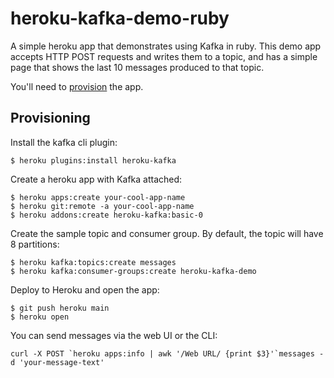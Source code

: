 # heroku-kafka-demo-ruby

A simple heroku app that demonstrates using Kafka in ruby.
This demo app accepts HTTP POST requests and writes them to a topic, and has a simple page that shows the last 10 messages produced to that topic.

You'll need to [provision](#provisioning) the app.

## Provisioning

Install the kafka cli plugin:

```
$ heroku plugins:install heroku-kafka
```

Create a heroku app with Kafka attached:

```
$ heroku apps:create your-cool-app-name
$ heroku git:remote -a your-cool-app-name
$ heroku addons:create heroku-kafka:basic-0
```

Create the sample topic and consumer group. By default, the topic will have 8 partitions:

```
$ heroku kafka:topics:create messages
$ heroku kafka:consumer-groups:create heroku-kafka-demo
```

Deploy to Heroku and open the app:

```
$ git push heroku main
$ heroku open
```

You can send messages via the web UI or the CLI:

```
curl -X POST `heroku apps:info | awk '/Web URL/ {print $3}'`messages -d 'your-message-text'
```
